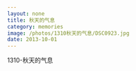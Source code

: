 ```yaml
---
layout: none
title: 秋天的气息
category: memories
image: /photos/1310秋天的气息/DSC0923.jpg
date: 2013-10-01
---
```

1310-秋天的气息